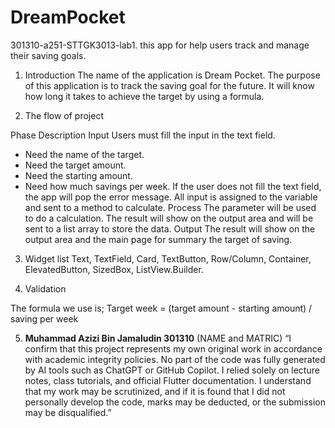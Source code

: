 # DreamPocket
301310-a251-STTGK3013-lab1. this app for help users track and manage their saving goals.

1. Introduction 
	The name of the application is Dream Pocket. The purpose of this application is to track the saving goal for the future. It will know how long it takes to achieve the target by using a formula. 

2. The flow of project 

Phase
Description
Input
Users must fill the input in the text field. 
- Need the name of the target.
- Need the target amount.
- Need the starting amount.
- Need how much savings per week.
If the user does not fill the text field, the app will pop the error message.
All input is assigned to the variable and sent to a method to calculate. 
Process
The parameter will be used to do a calculation. 
The result will show on the output area and will be sent to a list array to store the data. 
Output
The result will show on the output area and the main page for summary the target of saving. 


3. Widget list 
Text, TextField, Card, TextButton, Row/Column, Container, ElevatedButton, SizedBox, ListView.Builder. 

4. Validation 

The  formula we use is;
Target week = (target amount - starting amount) / saving per week

5. __Muhammad Azizi Bin Jamaludin 301310__
(NAME and MATRIC)
“I confirm that this project represents my own original work in accordance with academic integrity policies. No part of the code was fully generated by AI tools such as ChatGPT or GitHub Copilot. I relied solely on lecture notes, class tutorials, and official Flutter documentation. I understand that my work may be scrutinized, and if it is found that I did not personally develop the code, marks may be deducted, or the submission may be disqualified.”
